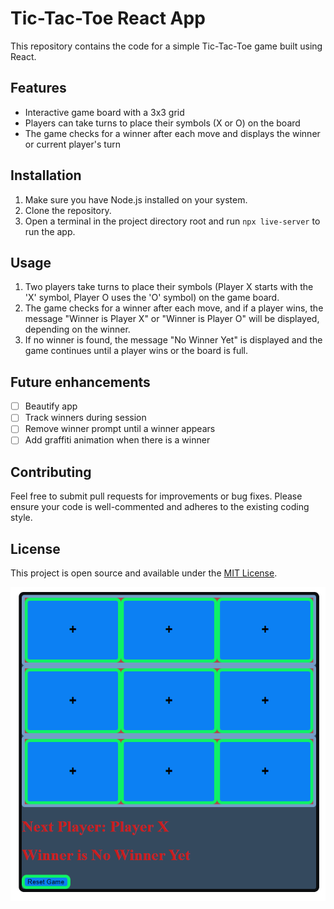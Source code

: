 # Tic-Tac-Toe React App

This repository contains the code for a simple Tic-Tac-Toe game built using React.

## Features

- Interactive game board with a 3x3 grid
- Players can take turns to place their symbols (X or O) on the board
- The game checks for a winner after each move and displays the winner or current player's turn

## Installation

1. Make sure you have Node.js installed on your system.
2. Clone the repository.
3. Open a terminal in the project directory root and run `npx live-server` to run the app.

## Usage

1. Two players take turns to place their symbols (Player X starts with the 'X' symbol, Player O uses the 'O' symbol) on the game board.
2. The game checks for a winner after each move, and if a player wins, the message "Winner is Player X" or "Winner is Player O" will be displayed, depending on the winner.
3. If no winner is found, the message "No Winner Yet" is displayed and the game continues until a player wins or the board is full.

## Future enhancements

- [ ] Beautify app
- [ ] Track winners during session
- [ ] Remove winner prompt until a winner appears
- [ ] Add graffiti animation when there is a winner

## Contributing

Feel free to submit pull requests for improvements or bug fixes. Please ensure your code is well-commented and adheres to the existing coding style.

## License

This project is open source and available under the [MIT License](LICENSE).

![](images/screenshot.png)
